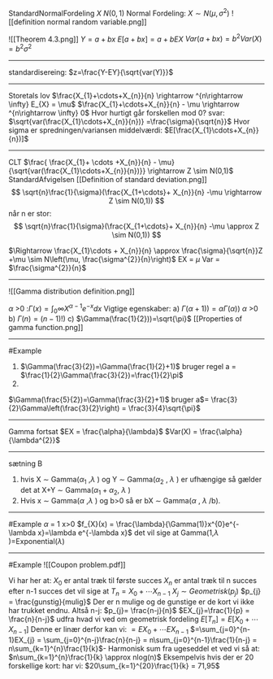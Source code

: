 
StandardNormalFordeling
$X~N(0,1)$
Normal Fordeling:
$X\sim N(\mu, \sigma ^2)$
![[definition normal random variable.png]]

![[Theorem 4.3.png]]
$Y = a+bx$
$E[a+bx]= a+bEX$
$Var(a+bx) = b^{2}Var(X)=b^{2}\sigma ^{2}$
___
standardisereing:
$z=\frac{Y-EY}{\sqrt{var(Y)}}$
___
Storetals lov
$\frac{X_{1}+\cdots+X_{n}}{n} \rightarrow ^{n\rightarrow \infty} E_{X} = \mu$
$\frac{X_{1}+\cdots+X_{n}}{n} - \mu \rightarrow ^{n\rightarrow \infty} 0$
Hvor hurtigt går forskellen mod 0?
svar: $\sqrt{var(\frac{X_{1}\cdots+X_{n}}{n})} =\frac{\sigma}{\sqrt{n}}$
Hvor sigma er spredningen/variansen
middelværdi:
$E[\frac{X_{1}\cdots+X_{n}}{n})]$
___
CLT
$\frac{ \frac{X_{1}+ \cdots +X_{n}}{n} - \mu}{\sqrt{var(\frac{X_{1}\cdots+X_{n}}{n})}} \rightarrow Z \sim N(0,1)$
StandardAfvigelsen
[[Definition of standard deviation.png]]
$$
\sqrt{n}\frac{1}{\sigma}(\frac{X_{1+\cdots}+ X_{n}}{n} -\mu \rightarrow Z \sim N(0,1))
$$
når n er stor:
$$
\sqrt{n}\frac{1}{\sigma}(\frac{X_{1+\cdots}+ X_{n}}{n} -\mu \approx Z \sim N(0,1))
$$

$\Rightarrow \frac{X_{1}\cdots + X_{n}}{n} \approx \frac{\sigma}{\sqrt{n}}Z +\mu \sim N\left(\mu, \frac{\sigma^{2}}{n}\right)$ 
EX = $\mu$ 
Var = $\frac{\sigma^{2}}{n}$ 
___
![[Gamma distribution definition.png]]

$\alpha$ >0 :$\Gamma(x) = \int_{0}{\infty}X^{\alpha-1}e^{-x}dx$
Vigtige egenskaber:
a) $\Gamma(\alpha+1))=\alpha\Gamma(\alpha))$ $\alpha$ >0
b) $\Gamma(n)=(n-1)!)$
c) $\Gamma(\frac{1}{2}))=\sqrt{\pi}$
[[Properties of gamma function.png]]
___
#Example 
1) $\Gamma(\frac{3}{2})=\Gamma(\frac{1}{2}+1)$
bruger regel a = $\frac{1}{2}\Gamma(\frac{3}{2})=\frac{1}{2}\pi$
2)
$\Gamma(\frac{5}{2})=\Gamma(\frac{3}{2}+1)$
bruger a$= \frac{3}{2}\Gamma\left(\frac{3}{2}\right) = \frac{3}{4}\sqrt{\pi}$
___
Gamma fortsat
$EX = \frac{\alpha}{\lambda}$
$Var(X) = \frac{\alpha}{\lambda^{2}}$
___
sætning B
1) hvis X $\sim$ Gamma($\alpha_{1}$ ,$\lambda$ )  og Y $\sim$ Gamma($\alpha_{2}$ , $\lambda$ ) er ufhængige så gælder det at X+Y $\sim$ Gamma($\alpha_{1}+ \alpha_{2}$, $\lambda$ )
2) Hvis x $\sim$ Gamma($\alpha$ ,$\lambda$ ) og b>0 så er bX $\sim$ Gamma($\alpha$ , $\lambda$ /b).
___
#Example 
$\alpha$ = 1
x>0
$f_{X}(x) = \frac{\lambda}{\Gamma(1)}x^{0}e^{-\lambda x}=\lambda e^{-\lambda x}$
det vil sige at Gamma(1,$\lambda$ )=Exponential($\lambda$)
___
#Example 
![[Coupon problem.pdf]]

Vi har her at:
$X_{0}$ er antal træk til første succes
$X_{n}$ er antal træk til n succes efter n-1 succes
det vil sige at $T_{n} = X_{0}+\cdots X_{n-1}$ 
$X_{j} \sim Geometrisk(p_{j})$
$p_{j} = \frac{gunstig}{mulig}$
Der er n mulige og de gunstige er de kort vi ikke har trukket endnu. Altså n-j:
$p_{j}= \frac{n-j}{n}$ 
$EX_{j}=\frac{1}{p} = \frac{n}{n-j}$  udfra hvad vi ved om geometrisk fordeling
$E[T_{n}]=E[X_{0}+\cdots X_{n-1}]$ Denne er linær derfor kan vi:
		$= EX_{0}+\cdots EX_{n-1}$
		$=\sum_{j=0}^{n-1}EX_{j} = \sum_{j=0}^{n-j}\frac{n}{n-j} = n\sum_{j=0}^{n-1}\frac{1}{n-j} = n\sum_{k=1}^{n}\frac{1}{k}$-  Harmonisk sum
		fra ugeseddel et ved vi så at:
		$n\sum_{k=1}^{n}\frac{1}{k} \approx nlog(n)$
Eksempelvis hvis der er 20 forskellige kort:
har vi:
$20\sum_{k=1}^{20}\frac{1}{k} = 71,95$



